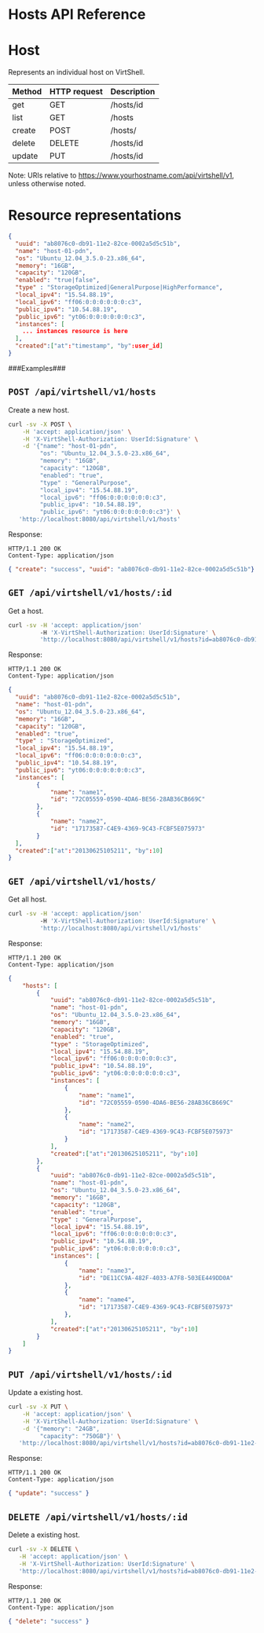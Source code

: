 Hosts API Reference
===================

Host
====
Represents an individual host on VirtShell.

| Method | HTTP request | Description |
| --- | --- | ---- |
| get | GET | /hosts/id | Gets one host by ID. |
| list | GET | /hosts | Retrieves the list of hosts. |
| create | POST | /hosts/ | Inserts a new host configuration. | 
| delete | DELETE | /hosts/id | Deletes an existing host. |
| update | PUT | /hosts/id | Updates an existing host. |

Note:
URIs relative to https://www.yourhostname.com/api/virtshell/v1, unless otherwise noted.

Resource representations
========================
```json
{
  "uuid": "ab8076c0-db91-11e2-82ce-0002a5d5c51b",
  "name": "host-01-pdn",
  "os": "Ubuntu_12.04_3.5.0-23.x86_64",
  "memory": "16GB",
  "capacity": "120GB",
  "enabled": "true|false",
  "type" : "StorageOptimized|GeneralPurpose|HighPerformance",
  "local_ipv4": "15.54.88.19",
  "local_ipv6": "ff06:0:0:0:0:0:0:c3",
  "public_ipv4": "10.54.88.19",
  "public_ipv6": "yt06:0:0:0:0:0:0:c3",
  "instances": [
    ... instances resource is here
  ],
  "created":["at":"timestamp", "by":user_id]
}
```

###Examples###

`POST /api/virtshell/v1/hosts`
--------------------------------------------

Create a new host.

```sh
curl -sv -X POST \
	-H 'accept: application/json' \
   	-H 'X-VirtShell-Authorization: UserId:Signature' \
	-d '{"name": "host-01-pdn",
  		 "os": "Ubuntu_12.04_3.5.0-23.x86_64",
  		 "memory": "16GB",
  		 "capacity": "120GB",
  		 "enabled": "true",
  		 "type" : "GeneralPurpose",
  		 "local_ipv4": "15.54.88.19",
  	     "local_ipv6": "ff06:0:0:0:0:0:0:c3",
  		 "public_ipv4": "10.54.88.19",
  		 "public_ipv6": "yt06:0:0:0:0:0:0:c3"}' \
   'http://localhost:8080/api/virtshell/v1/hosts'
```

Response:
```
HTTP/1.1 200 OK
Content-Type: application/json
```
```json
{ "create": "success", "uuid": "ab8076c0-db91-11e2-82ce-0002a5d5c51b"}
```

`GET /api/virtshell/v1/hosts/:id`
----------------------------------------------

Get a host.

```sh
curl -sv -H 'accept: application/json' 
		 -H 'X-VirtShell-Authorization: UserId:Signature' \ 
		 'http://localhost:8080/api/virtshell/v1/hosts?id=ab8076c0-db91-11e2-82ce-0002a5d5c51b'
```

Response:
```
HTTP/1.1 200 OK
Content-Type: application/json
```
```json
{
  "uuid": "ab8076c0-db91-11e2-82ce-0002a5d5c51b",
  "name": "host-01-pdn",
  "os": "Ubuntu_12.04_3.5.0-23.x86_64",
  "memory": "16GB",
  "capacity": "120GB",
  "enabled": "true",
  "type" : "StorageOptimized",
  "local_ipv4": "15.54.88.19",
  "local_ipv6": "ff06:0:0:0:0:0:0:c3",
  "public_ipv4": "10.54.88.19",
  "public_ipv6": "yt06:0:0:0:0:0:0:c3",
  "instances": [
		{
			"name": "name1",
			"id": "72C05559-0590-4DA6-BE56-28AB36CB669C"
		},
		{
			"name": "name2",
			"id": "17173587-C4E9-4369-9C43-FCBF5E075973"
		}
  ],
  "created":["at":"20130625105211", "by":10]
}
```

`GET /api/virtshell/v1/hosts/`
----------------------------------------------

Get all host.

```sh
curl -sv -H 'accept: application/json' 
		 -H 'X-VirtShell-Authorization: UserId:Signature' \ 
		 'http://localhost:8080/api/virtshell/v1/hosts'
```

Response:
```
HTTP/1.1 200 OK
Content-Type: application/json
```
```json
{
	"hosts": [
		{
			"uuid": "ab8076c0-db91-11e2-82ce-0002a5d5c51b",
			"name": "host-01-pdn",
			"os": "Ubuntu_12.04_3.5.0-23.x86_64",
			"memory": "16GB",
			"capacity": "120GB",
			"enabled": "true",
			"type" : "StorageOptimized",
			"local_ipv4": "15.54.88.19",
			"local_ipv6": "ff06:0:0:0:0:0:0:c3",
			"public_ipv4": "10.54.88.19",
			"public_ipv6": "yt06:0:0:0:0:0:0:c3",
			"instances": [
				{
					"name": "name1",
					"id": "72C05559-0590-4DA6-BE56-28AB36CB669C"
				},
				{
					"name": "name2",
					"id": "17173587-C4E9-4369-9C43-FCBF5E075973"
				}
			],
			"created":["at":"20130625105211", "by":10]
		},
		{
			"uuid": "ab8076c0-db91-11e2-82ce-0002a5d5c51b",
			"name": "host-01-pdn",
			"os": "Ubuntu_12.04_3.5.0-23.x86_64",
			"memory": "16GB",
			"capacity": "120GB",
			"enabled": "true",
			"type" : "GeneralPurpose",
			"local_ipv4": "15.54.88.19",
			"local_ipv6": "ff06:0:0:0:0:0:0:c3",
			"public_ipv4": "10.54.88.19",
			"public_ipv6": "yt06:0:0:0:0:0:0:c3",
			"instances": [
				{
					"name": "name3",
					"id": "DE11CC9A-482F-4033-A7F8-503EE449DD0A"
				},
				{
					"name": "name4",
					"id": "17173587-C4E9-4369-9C43-FCBF5E075973"
				},		
			],
			"created":["at":"20130625105211", "by":10]
		}
	]
}		
```

`PUT /api/virtshell/v1/hosts/:id`
----------------------------------------------

Update a existing host.

```sh
curl -sv -X PUT \
	-H 'accept: application/json' \
   	-H 'X-VirtShell-Authorization: UserId:Signature' \
	-d '{"memory": "24GB",
		 "capacity": "750GB"}' \
   'http://localhost:8080/api/virtshell/v1/hosts?id=ab8076c0-db91-11e2-82ce-0002a5d5c51b'
```

Response:
```
HTTP/1.1 200 OK
Content-Type: application/json
```
```json
{ "update": "success" }
```

`DELETE /api/virtshell/v1/hosts/:id`
----------------------------------------------
Delete a existing host.

```sh
curl -sv -X DELETE \
   -H 'accept: application/json' \
   -H 'X-VirtShell-Authorization: UserId:Signature' \
   'http://localhost:8080/api/virtshell/v1/hosts?id=ab8076c0-db91-11e2-82ce-0002a5d5c51b'
```

Response:
```
HTTP/1.1 200 OK
Content-Type: application/json
```
```json
{ "delete": "success" }
```